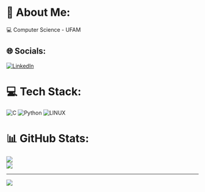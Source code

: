 # 💫 About Me:
💻 Computer Science - UFAM<br>


## 🌐 Socials:
[![LinkedIn](https://img.shields.io/badge/LinkedIn-%230077B5.svg?logo=linkedin&logoColor=white)](https://linkedin.com/in/https://www.linkedin.com/in/karenhleao/) 

# 💻 Tech Stack:
![C](https://img.shields.io/badge/c-%2300599C.svg?style=flat&logo=c&logoColor=white) ![Python](https://img.shields.io/badge/python-3670A0?style=flat&logo=python&logoColor=ffdd54) ![LINUX](https://img.shields.io/badge/Linux-FCC624?style=flat&logo=linux&logoColor=black)
# 📊 GitHub Stats:
![](https://github-readme-stats.vercel.app/api?username=hapuquee&theme=blue-green&hide_border=false&include_all_commits=true&count_private=true)<br/>
![](https://github-readme-streak-stats.herokuapp.com/?user=hapuquee&theme=blue-green&hide_border=false)<br/>


---
[![](https://visitcount.itsvg.in/api?id=hapuquee&icon=3&color=1)](https://visitcount.itsvg.in)

<!-- Proudly created with GPRM ( https://gprm.itsvg.in ) -->
